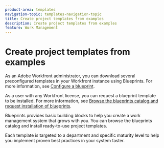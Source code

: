 ```yaml
---
product-area: templates
navigation-topic: templates-navigation-topic
title: Create project templates from examples
description: Create project templates from examples
feature: Work Management
---
```


# Create project templates from examples

<!--
<p data-mc-conditions="QuicksilverOrClassic.Draft mode">(NOTE: this is for QS only. Rest of the article still OK for classic.)</p>
-->

As an Adobe Workfront administrator, you can download several preconfigured templates in your Workfront instance using Blueprints. For more information, see [Configure a blueprint](../../../administration-and-setup/blueprints/configure-template-package.md).

As a user with any Workfront license, you can request a blueprint template to be installed.&nbsp;For more information, see [Browse the blueprints catalog and request installation of blueprints](../../../administration-and-setup/blueprints/browse-catalog.md).

Blueprints provides basic building blocks to help you create a work management system that grows with you. You can browse the blueprints catalog and install ready-to-use project templates.

Each template is targeted to a department and specific maturity level to help you implement proven best practices in your system faster. 
